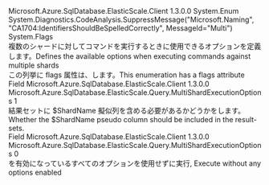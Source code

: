 <Type Name="MultiShardExecutionOptions" FullName="Microsoft.Azure.SqlDatabase.ElasticScale.Query.MultiShardExecutionOptions">
  <TypeSignature Language="C#" Value="public enum MultiShardExecutionOptions" />
  <TypeSignature Language="ILAsm" Value=".class public auto ansi sealed MultiShardExecutionOptions extends System.Enum" />
  <TypeSignature Language="DocId" Value="T:Microsoft.Azure.SqlDatabase.ElasticScale.Query.MultiShardExecutionOptions" />
  <TypeSignature Language="VB.NET" Value="Public Enum MultiShardExecutionOptions" />
  <TypeSignature Language="F#" Value="type MultiShardExecutionOptions = " />
  <AssemblyInfo>
    <AssemblyName>Microsoft.Azure.SqlDatabase.ElasticScale.Client</AssemblyName>
    <AssemblyVersion>1.3.0.0</AssemblyVersion>
  </AssemblyInfo>
  <Base>
    <BaseTypeName>System.Enum</BaseTypeName>
  </Base>
  <Attributes>
    <Attribute>
      <AttributeName>System.Diagnostics.CodeAnalysis.SuppressMessage("Microsoft.Naming", "CA1704:IdentifiersShouldBeSpelledCorrectly", MessageId="Multi")</AttributeName>
    </Attribute>
    <Attribute>
      <AttributeName>System.Flags</AttributeName>
    </Attribute>
  </Attributes>
  <Docs>
    <summary>
            <span data-ttu-id="c06d7-101">複数のシャードに対してコマンドを実行するときに使用できるオプションを定義します。</span><span class="sxs-lookup"><span data-stu-id="c06d7-101">Defines the available options when executing commands against multiple shards</span></span>
            </summary>
    <remarks><span data-ttu-id="c06d7-102">この列挙に flags 属性は、します。</span><span class="sxs-lookup"><span data-stu-id="c06d7-102">This enumeration has a flags attribute</span></span></remarks>
  </Docs>
  <Members>
    <Member MemberName="IncludeShardNameColumn">
      <MemberSignature Language="C#" Value="IncludeShardNameColumn" />
      <MemberSignature Language="ILAsm" Value=".field public static literal valuetype Microsoft.Azure.SqlDatabase.ElasticScale.Query.MultiShardExecutionOptions IncludeShardNameColumn = int32(1)" />
      <MemberSignature Language="DocId" Value="F:Microsoft.Azure.SqlDatabase.ElasticScale.Query.MultiShardExecutionOptions.IncludeShardNameColumn" />
      <MemberSignature Language="VB.NET" Value="IncludeShardNameColumn" />
      <MemberSignature Language="F#" Value="IncludeShardNameColumn = 1" Usage="Microsoft.Azure.SqlDatabase.ElasticScale.Query.MultiShardExecutionOptions.IncludeShardNameColumn" />
      <MemberType>Field</MemberType>
      <AssemblyInfo>
        <AssemblyName>Microsoft.Azure.SqlDatabase.ElasticScale.Client</AssemblyName>
        <AssemblyVersion>1.3.0.0</AssemblyVersion>
      </AssemblyInfo>
      <ReturnValue>
        <ReturnType>Microsoft.Azure.SqlDatabase.ElasticScale.Query.MultiShardExecutionOptions</ReturnType>
      </ReturnValue>
      <MemberValue>1</MemberValue>
      <Docs>
        <summary>
            <span data-ttu-id="c06d7-103">結果セットに $ShardName 擬似列を含める必要があるかどうかをします。</span><span class="sxs-lookup"><span data-stu-id="c06d7-103">Whether the $ShardName pseudo column should be included in the result-sets.</span></span>
            </summary>
      </Docs>
    </Member>
    <Member MemberName="None">
      <MemberSignature Language="C#" Value="None" />
      <MemberSignature Language="ILAsm" Value=".field public static literal valuetype Microsoft.Azure.SqlDatabase.ElasticScale.Query.MultiShardExecutionOptions None = int32(0)" />
      <MemberSignature Language="DocId" Value="F:Microsoft.Azure.SqlDatabase.ElasticScale.Query.MultiShardExecutionOptions.None" />
      <MemberSignature Language="VB.NET" Value="None" />
      <MemberSignature Language="F#" Value="None = 0" Usage="Microsoft.Azure.SqlDatabase.ElasticScale.Query.MultiShardExecutionOptions.None" />
      <MemberType>Field</MemberType>
      <AssemblyInfo>
        <AssemblyName>Microsoft.Azure.SqlDatabase.ElasticScale.Client</AssemblyName>
        <AssemblyVersion>1.3.0.0</AssemblyVersion>
      </AssemblyInfo>
      <ReturnValue>
        <ReturnType>Microsoft.Azure.SqlDatabase.ElasticScale.Query.MultiShardExecutionOptions</ReturnType>
      </ReturnValue>
      <MemberValue>0</MemberValue>
      <Docs>
        <summary><span data-ttu-id="c06d7-104">を有効になっているすべてのオプションを使用せずに実行</span><span class="sxs-lookup"><span data-stu-id="c06d7-104">, Execute without any options enabled</span></span>
            </summary>
      </Docs>
    </Member>
  </Members>
</Type>